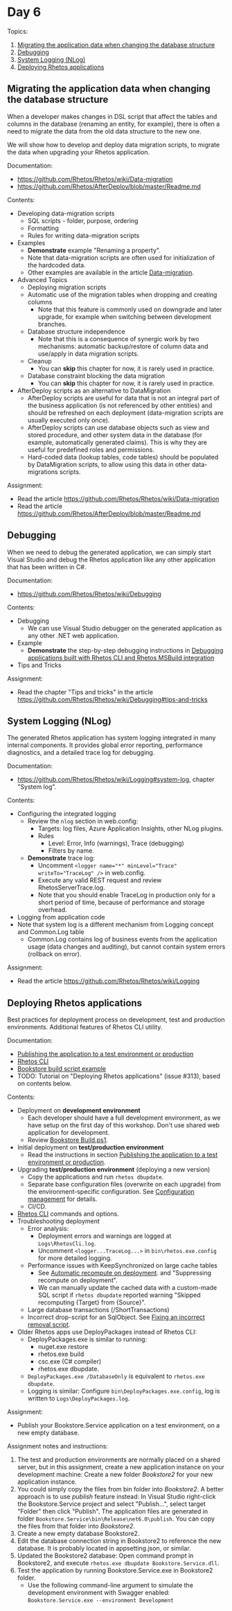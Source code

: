 # Day 6

Topics:

1. [Migrating the application data when changing the database structure](#migrating-the-application-data-when-changing-the-database-structure)
2. [Debugging](#debugging)
3. [System Logging (NLog)](#system-logging-nlog)
4. [Deploying Rhetos applications](#deploying-rhetos-applications)

## Migrating the application data when changing the database structure

When a developer makes changes in DSL script that affect the tables and columns
in the database (renaming an entity, for example),
there is often a need to migrate the data from the old data structure to the new one.

We will show how to develop and deploy data migration scripts,
to migrate the data when upgrading your Rhetos application.

Documentation:

* <https://github.com/Rhetos/Rhetos/wiki/Data-migration>
* <https://github.com/Rhetos/AfterDeploy/blob/master/Readme.md>

Contents:

* Developing data-migration scripts
  * SQL scripts - folder, purpose, ordering
  * Formatting
  * Rules for writing data-migration scripts
* Examples
  * **Demonstrate** example "Renaming a property".
  * Note that data-migration scripts are often used for initialization of the hardcoded data.
  * Other examples are available in the article
    [Data-migration](https://github.com/Rhetos/Rhetos/wiki/Data-migration).
* Advanced Topics
  * Deploying migration scripts
  * Automatic use of the migration tables when dropping and creating columns
    * Note that this feature is commonly used on downgrade and later upgrade,
      for example when switching between development branches.
  * Database structure independence
    * Note that this is a consequence of synergic work by two mechanisms:
      automatic backup/restore of column data and use/apply in data migration scripts.
  * Cleanup
    * You can **skip** this chapter for now, it is rarely used in practice.
  * Database constraint blocking the data migration
    * You can **skip** this chapter for now, it is rarely used in practice.
* AfterDeploy scripts as an alternative to DataMigration
  * AfterDeploy scripts are useful for data that is not an integral part of the business application
    (is not referenced by other entities) and should be refreshed on each deployment
    (data-migration scripts are usually executed only once).
  * AfterDeploy scripts can use database objects such as view and stored procedure,
    and other system data in the database (for example, automatically generated claims).
    This is why they are useful for predefined roles and permissions.
  * Hard-coded data (lookup tables, code tables) should be populated by DataMigration scripts,
    to allow using this data in other data-migrations scripts.

Assignment:

* Read the article <https://github.com/Rhetos/Rhetos/wiki/Data-migration>
* Read the article <https://github.com/Rhetos/AfterDeploy/blob/master/Readme.md>

## Debugging

When we need to debug the generated application, we can simply start Visual Studio
and debug the Rhetos application like any other application that has been written in C#.

Documentation:

* <https://github.com/Rhetos/Rhetos/wiki/Debugging>

Contents:

* Debugging
  * We can use Visual Studio debugger on the generated application as any other .NET web application.
* Example
  * **Demonstrate** the step-by-step debugging instructions in
    [Debugging applications built with Rhetos CLI and Rhetos MSBuild integration](https://github.com/Rhetos/Rhetos/wiki/Debugging#debugging-applications-built-with-rhetos-cli-and-rhetos-msbuild-integration)
* Tips and Tricks

Assignment:

* Read the chapter "Tips and tricks" in the article <https://github.com/Rhetos/Rhetos/wiki/Debugging#tips-and-tricks>

## System Logging (NLog)

The generated Rhetos application has system logging integrated in many internal components.
It provides global error reporting, performance diagnostics, and a detailed trace log for debugging.

Documentation:

* <https://github.com/Rhetos/Rhetos/wiki/Logging#system-log>,
  chapter "System log".

Contents:

* Configuring the integrated logging
  * Review the `nlog` section in web.config:
    * Targets: log files, Azure Application Insights, other NLog plugins.
    * Rules
      * Level: Error, Info (warnings), Trace (debugging)
      * Filters by name.
  * **Demonstrate** trace log:
    * Uncomment `<logger name="*" minLevel="Trace" writeTo="TraceLog" />` in web.config.
    * Execute any valid REST request and review RhetosServerTrace.log.
    * Note that you should enable TraceLog in production only for a short period of time,
      because of performance and storage overhead.
* Logging from application code
* Note that system log is a different mechanism from Logging concept and Common.Log table
  * Common.Log contains log of business events from the application usage
    (data changes and auditing), but cannot contain system errors (rollback on error).

Assignment:

* Read the article <https://github.com/Rhetos/Rhetos/wiki/Logging>

## Deploying Rhetos applications

Best practices for deployment process on development, test and production environments.
Additional features of Rhetos CLI utility.

Documentation:

* [Publishing the application to a test environment or production](https://github.com/Rhetos/Rhetos/wiki/Recommended-application-setup#publishing-the-application-to-a-test-environment-or-production)
* [Rhetos CLI](https://github.com/Rhetos/Rhetos/wiki/Rhetos-CLI)
* [Bookstore build script example](https://github.com/Rhetos/Bookstore/blob/master/Build.ps1)
* TODO: Tutorial on "Deploying Rhetos applications" (issue #313), based on contents below.

Contents:

* Deployment on **development environment**
  * Each developer should have a full development environment,
    as we have setup on the first day of this workshop.
    Don't use shared web application for development.
  * Review [Bookstore Build.ps1](https://github.com/Rhetos/Bookstore/blob/master/Build.ps1).
* Initial deployment on **test/production environment**
  * Read the instructions in section
    [Publishing the application to a test environment or production](https://github.com/Rhetos/Rhetos/wiki/Recommended-application-setup#publishing-the-application-to-a-test-environment-or-production).
* Upgrading **test/production environment** (deploying a new version)
  * Copy the applications and run `rhetos dbupdate`.
  * Separate base configuration files (overwrite on each upgrade) from the environment-specific configuration.
    See [Configuration management](https://github.com/Rhetos/Rhetos/wiki/Configuration-management) for details.
  * CI/CD.
* [Rhetos CLI](https://github.com/Rhetos/Rhetos/wiki/Rhetos-CLI) commands and options.
* Troubleshooting deployment
  * Error analysis:
    * Deployment errors and warnings are logged at `Logs\RhetosCli.log`.
    * Uncomment `<logger...TraceLog...>` in `bin\rhetos.exe.config` for more detailed logging.
  * Performance issues with KeepSynchronized on large cache tables
    * See [Automatic recompute on deployment](https://github.com/Rhetos/Rhetos/wiki/Persisting-the-computed-data#automatic-recompute-on-deployment).
      and "Suppressing recompute on deployment".
    * We can manually update the cached data with a custom-made SQL script
      if `rhetos dbupdate` reported warning "Skipped recomputing {Target} from {Source}".
  * Large database transactions (/ShortTransactions)
  * Incorrect drop-script for an SqlObject.
    See [Fixing an incorrect removal script](https://github.com/Rhetos/Rhetos/wiki/SqlObject-concept#troubleshooting-fixing-an-incorrect-removal-script).
* Older Rhetos apps use DeployPackages instead of Rhetos CLI:
  * DeployPackages.exe is similar to running:
    * nuget.exe restore
    * rhetos.exe build
    * csc.exe (C# compiler)
    * rhetos.exe dbupdate.
  * `DeployPackages.exe /DatabaseOnly` is equivalent to `rhetos.exe dbupdate`.
  * Logging is similar: Configure `bin\DeployPackages.exe.config`,
    log is written to `Logs\DeployPackages.log`.

Assignment:

* Publish your Bookstore.Service application on a test environment,
  on a new empty database.

Assignment notes and instructions:

1. The test and production environments are normally placed on a shared server,
   but in this assignment, create a new application instance on your development machine:
   Create a new folder *Bookstore2* for your new application instance.
2. You could simply copy the files from bin folder into *Bookstore2*.
   A better approach is to use *publish* feature instead:
   In Visual Studio right-click the Bookstore.Service project and select "Publish...",
   select target "Folder" then click "Publish".
   The application files are generated in folder `Bookstore.Service\bin\Release\net6.0\publish`.
   You can copy the files from that folder into *Bookstore2*.
3. Create a new empty database Bookstore2.
4. Edit the database connection string in Bookstore2 to reference the new database.
   It is probably located in appsetting.json, or similar.
5. Updated the Bookstore2 database:
   Open command prompt in Bookstore2, and execute `rhetos.exe dbupdate Bookstore.Service.dll`.
6. Test the application by running Bookstore.Service.exe in Bookstore2 folder.
   * Use the following command-line argument to simulate the development environment with Swagger enabled:
     `Bookstore.Service.exe --environment Development`
